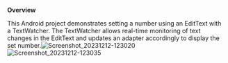 **Overview**


This Android project demonstrates setting a number using an EditText with a TextWatcher. 
The TextWatcher allows real-time monitoring of text changes in the EditText and updates an adapter accordingly to display the set number.![Screenshot_20231212-123020](https://github.com/VandanaTailor1/CustomOTP/assets/147589879/7621c850-5ec3-4905-9fbe-a04513431223)
![Screenshot_20231212-123035](https://github.com/VandanaTailor1/CustomOTP/assets/147589879/e7857257-2551-4fb3-8de8-24cccd7e1b34)

